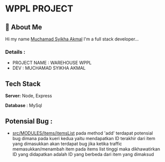 
# WPPL PROJECT


## 🚀 About Me
Hi my name [Muchamad Syikha Akmal](https://www.syikha.com) I'm a full stack developer...


### Details :
- PROJECT NAME : WAREHOUSE WPPL
- DEV : MUCHAMAD SYIKHA AKMAL


## Tech Stack

**Server:** Node, Express

**Database** : MySql

## Potensial Bug :
- [src/MODULES/Items/itemsList](https://github.com/SyikhaSonOfAdin/BE_WPPL/blob/main/src/MODULES/Items/itemsList.js) pada method 'add' terdapat potensial bug dimana pada kueri kedua yaitu mendapatkan ID terakhir dari item yang dimasukkan akan terdapat bug jika ketika traffic memasukkan/menambah item pada items list tinggi maka dikhawatirkan ID yang didapatkan adalah ID yang berbeda dari item yang dimaksud

